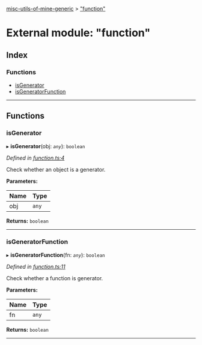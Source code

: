 [misc-utils-of-mine-generic](../README.md) > ["function"](../modules/_function_.md)

# External module: "function"

## Index

### Functions

* [isGenerator](_function_.md#isgenerator)
* [isGeneratorFunction](_function_.md#isgeneratorfunction)

---

## Functions

<a id="isgenerator"></a>

###  isGenerator

▸ **isGenerator**(obj: *`any`*): `boolean`

*Defined in [function.ts:4](https://github.com/cancerberoSgx/misc-utils-of-mine/blob/6844400/misc-utils-of-mine-generic/src/function.ts#L4)*

Check whether an object is a generator.

**Parameters:**

| Name | Type |
| ------ | ------ |
| obj | `any` |

**Returns:** `boolean`

___
<a id="isgeneratorfunction"></a>

###  isGeneratorFunction

▸ **isGeneratorFunction**(fn: *`any`*): `boolean`

*Defined in [function.ts:11](https://github.com/cancerberoSgx/misc-utils-of-mine/blob/6844400/misc-utils-of-mine-generic/src/function.ts#L11)*

Check whether a function is generator.

**Parameters:**

| Name | Type |
| ------ | ------ |
| fn | `any` |

**Returns:** `boolean`

___

